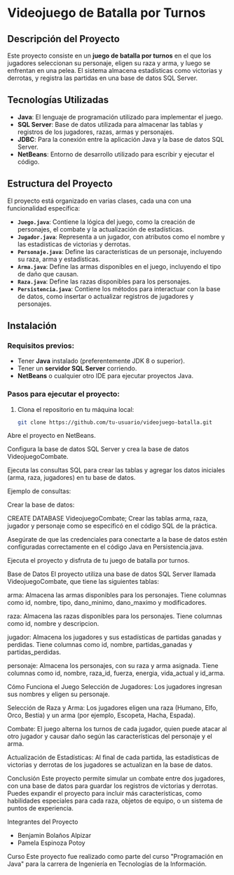 # Videojuego de Batalla por Turnos

## Descripción del Proyecto

Este proyecto consiste en un **juego de batalla por turnos** en el que los jugadores seleccionan su personaje, eligen su raza y arma, y luego se enfrentan en una pelea. 
El sistema almacena estadísticas como victorias y derrotas, y registra las partidas en una base de datos SQL Server.

## Tecnologías Utilizadas

- **Java**: El lenguaje de programación utilizado para implementar el juego.
- **SQL Server**: Base de datos utilizada para almacenar las tablas y registros de los jugadores, razas, armas y personajes.
- **JDBC**: Para la conexión entre la aplicación Java y la base de datos SQL Server.
- **NetBeans**: Entorno de desarrollo utilizado para escribir y ejecutar el código.

## Estructura del Proyecto

El proyecto está organizado en varias clases, cada una con una funcionalidad específica:

- **`Juego.java`**: Contiene la lógica del juego, como la creación de personajes, el combate y la actualización de estadísticas.
- **`Jugador.java`**: Representa a un jugador, con atributos como el nombre y las estadísticas de victorias y derrotas.
- **`Personaje.java`**: Define las características de un personaje, incluyendo su raza, arma y estadísticas.
- **`Arma.java`**: Define las armas disponibles en el juego, incluyendo el tipo de daño que causan.
- **`Raza.java`**: Define las razas disponibles para los personajes.
- **`Persistencia.java`**: Contiene los métodos para interactuar con la base de datos, como insertar o actualizar registros de jugadores y personajes.

## Instalación

### Requisitos previos:

- Tener **Java** instalado (preferentemente JDK 8 o superior).
- Tener un **servidor SQL Server** corriendo.
- **NetBeans** o cualquier otro IDE para ejecutar proyectos Java.

### Pasos para ejecutar el proyecto:

1. Clona el repositorio en tu máquina local:
   ```bash
   git clone https://github.com/tu-usuario/videojuego-batalla.git

Abre el proyecto en NetBeans.

Configura la base de datos SQL Server y crea la base de datos VideojuegoCombate.

Ejecuta las consultas SQL para crear las tablas y agregar los datos iniciales (arma, raza, jugadores) en tu base de datos.

Ejemplo de consultas:

Crear la base de datos:


CREATE DATABASE VideojuegoCombate;
Crear las tablas arma, raza, jugador y personaje como se especificó en el código SQL de la práctica.

Asegúrate de que las credenciales para conectarte a la base de datos estén configuradas correctamente en el código Java en Persistencia.java.

Ejecuta el proyecto y disfruta de tu juego de batalla por turnos.

Base de Datos
El proyecto utiliza una base de datos SQL Server llamada VideojuegoCombate, que tiene las siguientes tablas:

arma: Almacena las armas disponibles para los personajes. Tiene columnas como id, nombre, tipo, dano_minimo, dano_maximo y modificadores.

raza: Almacena las razas disponibles para los personajes. Tiene columnas como id, nombre y descripcion.

jugador: Almacena los jugadores y sus estadísticas de partidas ganadas y perdidas. Tiene columnas como id, nombre, partidas_ganadas y partidas_perdidas.

personaje: Almacena los personajes, con su raza y arma asignada. Tiene columnas como id, nombre, raza_id, fuerza, energia, vida_actual y id_arma.

Cómo Funciona el Juego
Selección de Jugadores: Los jugadores ingresan sus nombres y eligen su personaje.

Selección de Raza y Arma: Los jugadores eligen una raza (Humano, Elfo, Orco, Bestia) y un arma (por ejemplo, Escopeta, Hacha, Espada).

Combate: El juego alterna los turnos de cada jugador, quien puede atacar al otro jugador y causar daño según las características del personaje y el arma.

Actualización de Estadísticas: Al final de cada partida, las estadísticas de victorias y derrotas de los jugadores se actualizan en la base de datos.

Conclusión
Este proyecto permite simular un combate entre dos jugadores, con una base de datos para guardar los registros de victorias y derrotas. 
Puedes expandir el proyecto para incluir más características, como habilidades especiales para cada raza, objetos de equipo, o un sistema de puntos de experiencia.

Integrantes del Proyecto
- Benjamin Bolaños Alpizar
- Pamela Espinoza Potoy

Curso
Este proyecto fue realizado como parte del curso "Programación en Java" para la carrera de Ingeniería en Tecnologías de la Información.

